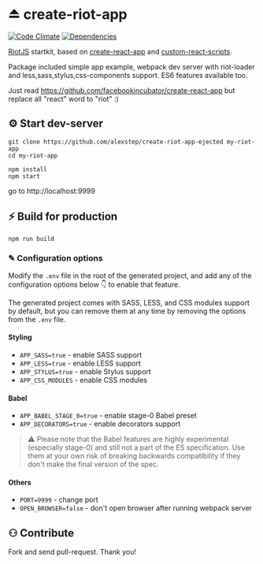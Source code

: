 # ⏏ create-riot-app
[![Code Climate](https://codeclimate.com/github/alexstep/create-riot-app-ejected.png)](https://codeclimate.com/github/alexstep/create-riot-app-ejected)
[![Dependencies](https://david-dm.org/alexstep/create-riot-app-ejected/dev-status.svg)](https://david-dm.org/alexstep/create-riot-app-ejected?type=dev)

[RiotJS](https://github.com/riot/riot) startkit, based on [create-react-app](https://github.com/facebookincubator/create-react-app) and  [custom-react-scripts](https://github.com/kitze/custom-react-scripts).

Package included simple app example, webpack dev server with riot-loader and less,sass,stylus,css-components support. ES6 features available too.

Just read https://github.com/facebookincubator/create-react-app but replace all "react" word to "riot" :)


## ⚙ Start dev-server
```
git clone https://github.com/alexstep/create-riot-app-ejected my-riot-app
cd my-riot-app
```
```
npm install
npm start
```
go to http://localhost:9999


## ⚡ Build for production
```
npm run build
```



### ✎ Configuration options

Modify the ```.env``` file in the root of the generated project, and add any of the configuration options below 👇 to enable that feature.

The generated project comes with SASS, LESS, and CSS modules support by default, but you can remove them at any time by removing the options from the ```.env``` file.

#### Styling
- ```APP_SASS=true``` - enable SASS support
- ```APP_LESS=true``` - enable LESS support
- ```APP_STYLUS=true``` - enable Stylus support
- ```APP_CSS_MODULES``` - enable CSS modules

#### Babel
- ```APP_BABEL_STAGE_0=true``` - enable stage-0 Babel preset
- ```APP_DECORATORS=true``` - enable decorators support

> ⚠ Please note that the Babel features are highly experimental (especially stage-0) and still not a part of the ES specification.
> Use them at your own risk of breaking backwards compatibility if they don't make the final version of the spec.

#### Others
- ```PORT=9999``` - change port
- ```OPEN_BROWSER=false``` - don't open browser after running webpack server




## ⚇ Contribute

Fork and send pull-request. Thank you!


